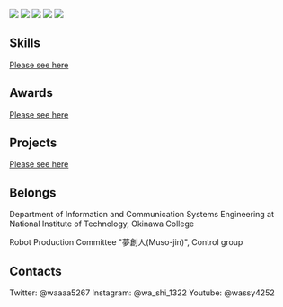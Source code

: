 ![](http://github-profile-summary-cards.vercel.app/api/cards/profile-details?username=wassy310&theme=dracula)
![](http://github-profile-summary-cards.vercel.app/api/cards/repos-per-language?username=wassy310&theme=dracula)
![](http://github-profile-summary-cards.vercel.app/api/cards/most-commit-language?username=wassy310&theme=dracula)
![](http://github-profile-summary-cards.vercel.app/api/cards/stats?username=wassy310&theme=dracula)
![](http://github-profile-summary-cards.vercel.app/api/cards/productive-time?username=wassy310&theme=dracula&utcOffset=8)

## Skills
[Please see here](https://github.com/wassy310/wassy310/blob/main/SKILL.md)

## Awards
[Please see here](https://github.com/wassy310/wassy310/blob/main/AWARDS.md)

## Projects
[Please see here](https://github.com/wassy310/wassy310/blob/main/PROJECT.md)

## Belongs
Department of Information and Communication Systems Engineering at National Institute of Technology, Okinawa College

Robot Production Committee "夢創人(Muso-jin)", Control group

## Contacts
Twitter: @waaaa5267
Instagram: @wa_shi_1322
Youtube: @wassy4252
